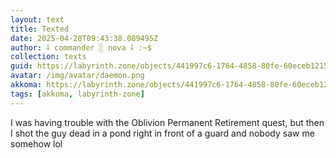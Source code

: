 ```yaml
---
layout: text
title: Texted
date: 2025-04-28T09:43:38.089495Z
author: ⸸ commander ░ nova ⸸ :~$
collection: texts
guid: https://labyrinth.zone/objects/441997c6-1764-4858-80fe-60eceb12157f
avatar: /img/avatar/daemon.png
akkoma: https://labyrinth.zone/objects/441997c6-1764-4858-80fe-60eceb12157f
tags: [akkoma, labyrinth-zone]
---
```


<p>I was having trouble with the Oblivion Permanent Retirement quest, but then I shot the guy dead in a pond right in front of a guard and nobody saw me somehow lol</p>